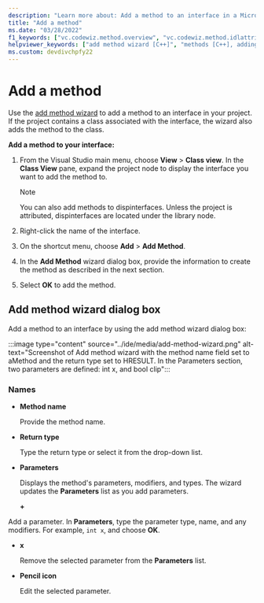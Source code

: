 ```yaml
---
description: "Learn more about: Add a method to an interface in a Microsoft Visual Studio C++ project"
title: "Add a method"
ms.date: "03/28/2022"
f1_keywords: ["vc.codewiz.method.overview", "vc.codewiz.method.idlattrib"]
helpviewer_keywords: ["add method wizard [C++]", "methods [C++], adding", "methods [C++], adding using wizards", "IDL attributes, add method wizard"]
ms.custom: devdivchpfy22
---
```

# Add a method

Use the [add method wizard](#add-method-wizard-dialog-box) to add a method to an interface in your project. If the project contains a class associated with the interface, the wizard also adds the method to the class.

**Add a method to your interface:**

1. From the Visual Studio main menu, choose **View** > **Class view**. In the **Class View** pane, expand the project node to display the interface you want to add the method to.

   > [!NOTE]
   > You can also add methods to dispinterfaces. Unless the project is attributed, dispinterfaces are located under the library node.

1. Right-click the name of the interface.

1. On the shortcut menu, choose **Add** > **Add Method**.

1. In the **Add Method** wizard dialog box, provide the information to create the method as described in the next section.

1. Select **OK** to add the method.

## Add method wizard dialog box

Add a method to an interface by using the add method wizard dialog box:

:::image type="content" source="../ide/media/add-method-wizard.png" alt-text="Screenshot of Add method wizard with the method name field set to aMethod and the return type set to HRESULT. In the Parameters section, two parameters are defined: int x, and bool clip":::

### Names

- **Method name**

  Provide the method name.

- **Return type**

  Type the return type or select it from the drop-down list.

- **Parameters**

  Displays the method's parameters, modifiers, and types. The wizard updates the **Parameters** list as you add parameters.

  **+**

Add a parameter. In **Parameters**, type the parameter type, name, and any modifiers. For example, `int x`, and choose **OK**.

- **x**

  Remove the selected parameter from the **Parameters** list.

- **Pencil icon**

  Edit the selected parameter.
